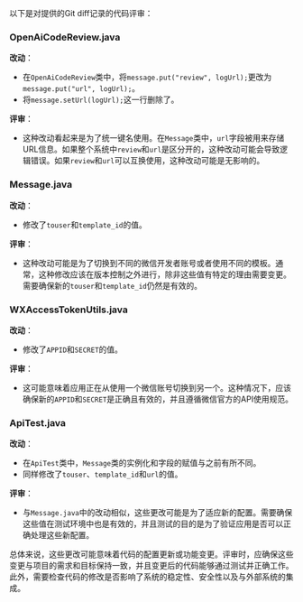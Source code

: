 以下是对提供的Git diff记录的代码评审：

### OpenAiCodeReview.java

**改动**：
- 在`OpenAiCodeReview`类中，将`message.put("review", logUrl);`更改为`message.put("url", logUrl);`。
- 将`message.setUrl(logUrl);`这一行删除了。

**评审**：
- 这种改动看起来是为了统一键名使用。在`Message`类中，`url`字段被用来存储URL信息。如果整个系统中`review`和`url`是区分开的，这种改动可能会导致逻辑错误。如果`review`和`url`可以互换使用，这种改动可能是无影响的。

### Message.java

**改动**：
- 修改了`touser`和`template_id`的值。

**评审**：
- 这种改动可能是为了切换到不同的微信开发者账号或者使用不同的模板。通常，这种修改应该在版本控制之外进行，除非这些值有特定的理由需要变更。需要确保新的`touser`和`template_id`仍然是有效的。

### WXAccessTokenUtils.java

**改动**：
- 修改了`APPID`和`SECRET`的值。

**评审**：
- 这可能意味着应用正在从使用一个微信账号切换到另一个。这种情况下，应该确保新的`APPID`和`SECRET`是正确且有效的，并且遵循微信官方的API使用规范。

### ApiTest.java

**改动**：
- 在`ApiTest`类中，`Message`类的实例化和字段的赋值与之前有所不同。
- 同样修改了`touser`、`template_id`和`url`的值。

**评审**：
- 与`Message.java`中的改动相似，这些更改可能是为了适应新的配置。需要确保这些值在测试环境中也是有效的，并且测试的目的是为了验证应用是否可以正确处理这些新配置。

总体来说，这些更改可能意味着代码的配置更新或功能变更。评审时，应确保这些变更与项目的需求和目标保持一致，并且变更后的代码能够通过测试并正确工作。此外，需要检查代码的修改是否影响了系统的稳定性、安全性以及与外部系统的集成。
